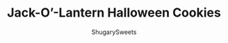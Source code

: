 ---
layout: ../../layouts/MarkdownPostLayout.astro
title: Jack-O&#8217;-Lantern Halloween Cookies
author: ShugarySweets
pubDate: 2022-08-15
description: "Jack-O&#x27;-Lantern Halloween Cookies are sure to put a smile on your face! Chewy cookies layered with milk chocolate and topped with cinnamon sugar, they&#x27;re the perfect tasty treats for spooky season"
image_url: https://www.shugarysweets.com/wp-content/uploads/2022/09/halloween-cookies-facebook.jpg
tags: ["Cookies","American"]
calories: 331
protein: 5
carbohydrates: 42
fats: 16
fiber: 1
ingredients: ["4 cups all-purpose flour","1 teaspoon baking soda","1/4 teaspoon kosher salt","1 cup unsalted butter, softened","1 cup dark brown sugar, packed","1 Tablespoon vanilla extract","2 large eggs","1 Tablespoon cinnamon","1/4 cup granulated sugar","2 Tablespoons unsalted butter, melted","8 ounce milk chocolate morsels"]
serves: 18
time: "1 hour 40 minutes"
prepTime: "30 minutes"
instructions: ["Preheat your oven to 350 degrees F. Line your cookie sheet with parchment paper and set aside.    ","Combine the flour, baking soda, and salt in a bowl and keep aside.   ","In a stand mixer (you can also use the hand mixer for this) add the softened butter, brown sugar, and vanilla. Beat at medium speed, scraping down the sides of the bowl as needed, for at least 2-3 min or until the mixture is creamy.    ","Add in the eggs and beat until blended into the cookie dough.    ","Add the flour mixture to the butter mixture in batches and mix just until the dough is formed.     ","Flatten the dough to form a large disc, wrap it with plastic wrap, and refrigerate for at least an hour.     ","Once chilled, roll out the dough on a lightly floured surface to 1/4-inch thickness and cut out pumpkinshapes using a pumpkin cookie cutter.    ","Transfer the cut-out cookies carefully to the prepared baking tray and then use a sharp knife to carve out eyes and mouths as you like in half of the cookies (or use a cookie cutter that has the face shapes).","Roll the leftover dough and repeat the process.    ","Bake in a preheated oven for 11-13 minutes or until they begin to turn golden-brown.","Let the cookies cool for 5 minutes on the cookie sheet before transferring them to a wire rack to cool completely.    ","Combine cinnamon with sugar for the topping. Brush melted butter on top of the cooled cookies and then sprinkle cinnamon sugar on top.   ","Assembling - Apply a layer of the melted chocolate on the base cookie and then place the carved-out cookie on top. Press gently.    "]
nutrition: ["331 calories","42 grams carbohydrates","54 milligrams cholesterol","16 grams fat","1 grams fiber","5 grams protein","10 grams saturated fat","110 milligrams sodium","19 grams sugar","0 grams trans fat","5 grams unsaturated fat"]
---
